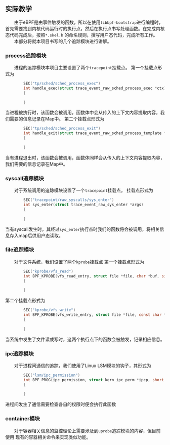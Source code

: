 ## 实际教学
&ensp;&ensp;&ensp;&ensp;由于eBPF是由事件触发的函数，所以在使用`libbpf-bootstrap`进行编程时，
首先需要找到内核代码运行时的执行点，然后在执行点书写处理函数。在完成内核态代码完成后，按照`*.skel.h`
的命名规则，撰写用户态代码，完成所有工作。  
&ensp;&ensp;&ensp;&ensp;本部分将就本项目书写的几个追踪模块进行讲解。
### process追踪模块
&ensp;&ensp;&ensp;&ensp;进程的追踪模块本项目主要设置了两个`tracepoint`挂载点。
第一个挂载点形式为
```c
        SEC("tp/sched/sched_process_exec")
        int handle_exec(struct trace_event_raw_sched_process_exec *ctx)
        {
    
        }
```
当进程被执行时，该函数会被调用，函数体中会从传入的上下文内容提取内容，我们需要的信息记录在Map中。
第二个挂载点形式为
```c
        SEC("tp/sched/sched_process_exit")
        int handle_exit(struct trace_event_raw_sched_process_template *ctx)
        {
            
        }
```
当有进程退出时，该函数会被调用，函数体同样会从传入的上下文内容提取内容，我们需要的信息记录在Map中。

### syscall追踪模块
&ensp;&ensp;&ensp;&ensp;对于系统调用的追踪模块设置了一个`tracepoint`挂载点。
挂载点形式为
```c
        SEC("tracepoint/raw_syscalls/sys_enter")
        int sys_enter(struct trace_event_raw_sys_enter *args)
        {
    
        }
```
当有syscall发生时，其经过`sys_enter`执行点时我们的函数将会被调用，将相关信息存入map后供用户态读取。

### file追踪模块
&ensp;&ensp;&ensp;&ensp;对于文件系统，我们设置了两个`kprobe`挂载点
第一个挂载点形式为
```c
        SEC("kprobe/vfs_read")
        int BPF_KPROBE(vfs_read_entry, struct file *file, char *buf, size_t count, loff_t *pos)
        {
    
        }
```
第二个挂载点形式为
```c
        SEC("kprobe/vfs_write")
        int BPF_KPROBE(vfs_write_entry, struct file *file, const char *buf, size_t count, loff_t *pos)
        {
    
        }
```
当系统中发生了文件读或写时，这两个执行点下的函数会被触发，记录相应信息。

### ipc追踪模块
&ensp;&ensp;&ensp;&ensp;对于进程间通信的追踪，我们使用了Linux LSM模块的钩子，其形式为
```c
        SEC("lsm/ipc_permission")
        int BPF_PROG(ipc_permission, struct kern_ipc_perm *ipcp, short flag)
        {
    
        }
```
进程间发生了通信需要检查各自的权限时便会执行此函数

### container模块
&ensp;&ensp;&ensp;&ensp;对于容器相关信息的监控理论上需要涉及到`uprobe`追踪模块的内容，但目前使用
现有的容器相关命令来实现类似功能。